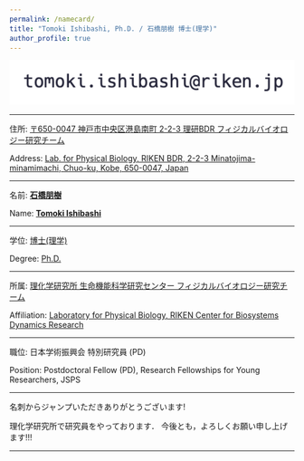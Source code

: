 ```yaml
---
permalink: /namecard/
title: "Tomoki Ishibashi, Ph.D. / 石橋朋樹 博士(理学)"
author_profile: true
---
```


<script type="text/javascript">
function convertLetter5_shtml(t, p){
var s = "", letter = "";
for(var i = 0; i<t.length; i++){
letter = t.charCodeAt(i);
s += String.fromCharCode(letter + p);
}
return s;
}
var em_shtml1 = convertLetter5_shtml(String.fromCharCode(111, 106, 104, 106, 102, 100, 41, 100, 110, 99, 100, 93, 92, 110, 99, 100)+String.fromCharCode(59, 109, 100, 102, 96, 105, 41, 101, 107), 5);
var em_shtml2 = convertLetter5_shtml(String.fromCharCode(101,110,107,101,110,107,112,107,105,107,103)+String.fromCharCode(101,60,99,105,93,101,104,42,95,107,105), 4);
var ph_shtml1 = convertLetter5_shtml(String.fromCharCode(40,53,46,42,45,50,45,42,48,50,45,47,42,50,54,49,47), 3);
var ph_shtml2 = convertLetter5_shtml(String.fromCharCode(40,53,46,42,45,54,45,42,46,51,52,50,42,45,49,48,45), 3);

document.write("Business e"+"-"+"m"+"ail a"+"ddr"+"es"+"s: <a href=\"ma"+"ilt"+"o:"+em_shtml1+"\">"+em_shtml1+"</a><br>");
document.write("Private e"+"-"+"m"+"ail a"+"ddr"+"es"+"s: <a href=\"ma"+"ilt"+"o:"+em_shtml2+"\">"+em_shtml2+"</a><br><br>");
document.write("Business p"+"hon"+"e nu"+"mbe"+"r: " + ph_shtml1 + "<br>");
</script>
<noscript><img src="/images/mailto.png"></noscript>

---

住所: [〒650-0047 神戸市中央区港島南町 2-2-3 理研BDR フィジカルバイオロジー研究チーム](https://www.google.com/maps/@34.6586016,135.2145191,19.25z?hl=ja)

Address: [Lab. for Physical Biology, RIKEN BDR, 2-2-3 Minatojima-minamimachi, Chuo-ku, Kobe, 650-0047, Japan](https://www.google.com/maps/@34.6586016,135.2145191,19.25z?hl=en)

---

名前: <b><u>石橋朋樹</u></b>

Name: <b><u>Tomoki Ishibashi</u></b>

---

学位: [博士(理学)](../images/学位記.jpg)

Degree: [Ph.D.](../images/学位記.jpg)

---

所属: [理化学研究所 生命機能科学研究センター フィジカルバイオロジー研究チーム](http://www.qbic.riken.jp/phb/)

Affiliation: [Laboratory for Physical Biology, RIKEN Center for Biosystems Dynamics Research](http://www.qbic.riken.jp/phb/)

---

職位: 日本学術振興会 特別研究員 (PD)

Position: Postdoctoral Fellow (PD), Research Fellowships for Young Researchers, JSPS

---

名刺からジャンプいただきありがとうございます!

理化学研究所で研究員をやっております．
今後とも，よろしくお願い申し上げます!!!

---

<script src="https://utteranc.es/client.js"
        repo="ishibaki/ishibaki.github.io"
        issue-term="title"
        theme="github-light"
        crossorigin="anonymous"
        async>
</script>
